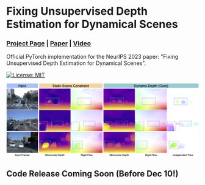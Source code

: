 # Fixing Unsupervised Depth Estimation for Dynamical Scenes
### [Project Page](https://dynamo-depth.github.io) | [Paper](https://arxiv.org/pdf/2310.18887.pdf) | [Video](tmp)

Official PyTorch implementation for the NeurIPS 2023 paper: "Fixing Unsupervised Depth Estimation for Dynamical Scenes".

<a href="#license"><img alt="License: MIT" src="https://img.shields.io/badge/license-MIT-blue.svg"/></a>  

![](assets/teaser.png)

## Code Release Coming Soon (Before Dec 10!)
